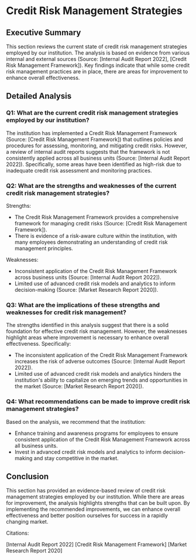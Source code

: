 # Credit Risk Management Strategies

## Executive Summary
This section reviews the current state of credit risk management strategies employed by our institution. The analysis is based on evidence from various internal and external sources (Source: [Internal Audit Report 2022], [Credit Risk Management Framework]). Key findings indicate that while some credit risk management practices are in place, there are areas for improvement to enhance overall effectiveness.

## Detailed Analysis

### Q1: What are the current credit risk management strategies employed by our institution?

The institution has implemented a Credit Risk Management Framework (Source: [Credit Risk Management Framework]) that outlines policies and procedures for assessing, monitoring, and mitigating credit risks. However, a review of internal audit reports suggests that the framework is not consistently applied across all business units (Source: [Internal Audit Report 2022]). Specifically, some areas have been identified as high-risk due to inadequate credit risk assessment and monitoring practices.

### Q2: What are the strengths and weaknesses of the current credit risk management strategies?

Strengths:

* The Credit Risk Management Framework provides a comprehensive framework for managing credit risks (Source: [Credit Risk Management Framework]).
* There is evidence of a risk-aware culture within the institution, with many employees demonstrating an understanding of credit risk management principles.

Weaknesses:

* Inconsistent application of the Credit Risk Management Framework across business units (Source: [Internal Audit Report 2022]).
* Limited use of advanced credit risk models and analytics to inform decision-making (Source: [Market Research Report 2020]).

### Q3: What are the implications of these strengths and weaknesses for credit risk management?

The strengths identified in this analysis suggest that there is a solid foundation for effective credit risk management. However, the weaknesses highlight areas where improvement is necessary to enhance overall effectiveness. Specifically:

* The inconsistent application of the Credit Risk Management Framework increases the risk of adverse outcomes (Source: [Internal Audit Report 2022]).
* Limited use of advanced credit risk models and analytics hinders the institution's ability to capitalize on emerging trends and opportunities in the market (Source: [Market Research Report 2020]).

### Q4: What recommendations can be made to improve credit risk management strategies?

Based on the analysis, we recommend that the institution:

* Enhance training and awareness programs for employees to ensure consistent application of the Credit Risk Management Framework across all business units.
* Invest in advanced credit risk models and analytics to inform decision-making and stay competitive in the market.

## Conclusion
This section has provided an evidence-based review of credit risk management strategies employed by our institution. While there are areas for improvement, the analysis highlights strengths that can be built upon. By implementing the recommended improvements, we can enhance overall effectiveness and better position ourselves for success in a rapidly changing market.

Citations:

[Internal Audit Report 2022]
[Credit Risk Management Framework]
[Market Research Report 2020]